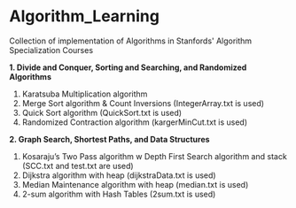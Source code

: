 # Algorithm_Learning

Collection of implementation of Algorithms in Stanfords' Algorithm Specialization Courses

**1. Divide and Conquer, Sorting and Searching, and Randomized Algorithms**
1. Karatsuba Multiplication algorithm
2. Merge Sort algorithm & Count Inversions (IntegerArray.txt is used)
3. Quick Sort algorithm (QuickSort.txt is used)
4. Randomized Contraction algorithm (kargerMinCut.txt is used)


**2. Graph Search, Shortest Paths, and Data Structures**
1. Kosaraju’s Two Pass algorithm w Depth First Search algorithm and stack (SCC.txt and test.txt are used)
2. Dijkstra algorithm with heap (dijkstraData.txt is used)
3. Median Maintenance algorithm with heap (median.txt is used)
4. 2-sum algorithm with Hash Tables (2sum.txt is used)
